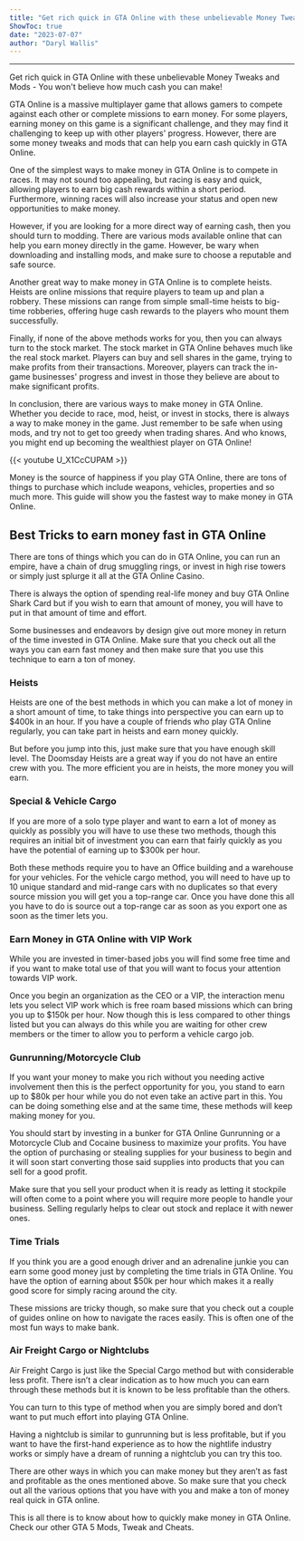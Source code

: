```yaml
---
title: "Get rich quick in GTA Online with these unbelievable Money Tweaks and Mods - You won't believe how much cash you can make!"
ShowToc: true 
date: "2023-07-07"
author: "Daryl Wallis"
---
```

*****
Get rich quick in GTA Online with these unbelievable Money Tweaks and Mods - You won't believe how much cash you can make!

GTA Online is a massive multiplayer game that allows gamers to compete against each other or complete missions to earn money. For some players, earning money on this game is a significant challenge, and they may find it challenging to keep up with other players' progress. However, there are some money tweaks and mods that can help you earn cash quickly in GTA Online.

One of the simplest ways to make money in GTA Online is to compete in races. It may not sound too appealing, but racing is easy and quick, allowing players to earn big cash rewards within a short period. Furthermore, winning races will also increase your status and open new opportunities to make money. 

However, if you are looking for a more direct way of earning cash, then you should turn to modding. There are various mods available online that can help you earn money directly in the game. However, be wary when downloading and installing mods, and make sure to choose a reputable and safe source. 

Another great way to make money in GTA Online is to complete heists. Heists are online missions that require players to team up and plan a robbery. These missions can range from simple small-time heists to big-time robberies, offering huge cash rewards to the players who mount them successfully. 

Finally, if none of the above methods works for you, then you can always turn to the stock market. The stock market in GTA Online behaves much like the real stock market. Players can buy and sell shares in the game, trying to make profits from their transactions. Moreover, players can track the in-game businesses' progress and invest in those they believe are about to make significant profits.

In conclusion, there are various ways to make money in GTA Online. Whether you decide to race, mod, heist, or invest in stocks, there is always a way to make money in the game. Just remember to be safe when using mods, and try not to get too greedy when trading shares. And who knows, you might end up becoming the wealthiest player on GTA Online!

{{< youtube U_X1CcCUPAM >}} 



Money is the source of happiness if you play GTA Online, there are tons of things to purchase which include weapons, vehicles, properties and so much more. This guide will show you the fastest way to make money in GTA Online.
 
## Best Tricks to earn money fast in GTA Online
 
There are tons of things which you can do in GTA Online, you can run an empire, have a chain of drug smuggling rings, or invest in high rise towers or simply just splurge it all at the GTA Online Casino.
 
There is always the option of spending real-life money and buy GTA Online Shark Card but if you wish to earn that amount of money, you will have to put in that amount of time and effort.
 
Some businesses and endeavors by design give out more money in return of the time invested in GTA Online. Make sure that you check out all the ways you can earn fast money and then make sure that you use this technique to earn a ton of money.
 
### Heists
 
Heists are one of the best methods in which you can make a lot of money in a short amount of time, to take things into perspective you can earn up to $400k in an hour. If you have a couple of friends who play GTA Online regularly, you can take part in heists and earn money quickly.
 
But before you jump into this, just make sure that you have enough skill level. The Doomsday Heists are a great way if you do not have an entire crew with you. The more efficient you are in heists, the more money you will earn.
 
### Special & Vehicle Cargo
 
If you are more of a solo type player and want to earn a lot of money as quickly as possibly you will have to use these two methods, though this requires an initial bit of investment you can earn that fairly quickly as you have the potential of earning up to $300k per hour.
 
Both these methods require you to have an Office building and a warehouse for your vehicles. For the vehicle cargo method, you will need to have up to 10 unique standard and mid-range cars with no duplicates so that every source mission you will get you a top-range car. Once you have done this all you have to do is source out a top-range car as soon as you export one as soon as the timer lets you.
 
### Earn Money in GTA Online with VIP Work
 
While you are invested in timer-based jobs you will find some free time and if you want to make total use of that you will want to focus your attention towards VIP work.
 
Once you begin an organization as the CEO or a VIP, the interaction menu lets you select VIP work which is free roam based missions which can bring you up to $150k per hour. Now though this is less compared to other things listed but you can always do this while you are waiting for other crew members or the timer to allow you to perform a vehicle cargo job.
 
### Gunrunning/Motorcycle Club
 
If you want your money to make you rich without you needing active involvement then this is the perfect opportunity for you, you stand to earn up to $80k per hour while you do not even take an active part in this. You can be doing something else and at the same time, these methods will keep making money for you.
 
You should start by investing in a bunker for GTA Online Gunrunning or a Motorcycle Club and Cocaine business to maximize your profits. You have the option of purchasing or stealing supplies for your business to begin and it will soon start converting those said supplies into products that you can sell for a good profit.
 
Make sure that you sell your product when it is ready as letting it stockpile will often come to a point where you will require more people to handle your business. Selling regularly helps to clear out stock and replace it with newer ones.
 
### Time Trials
 
If you think you are a good enough driver and an adrenaline junkie you can earn some good money just by completing the time trials in GTA Online. You have the option of earning about $50k per hour which makes it a really good score for simply racing around the city.
 
These missions are tricky though, so make sure that you check out a couple of guides online on how to navigate the races easily. This is often one of the most fun ways to make bank.
 
### Air Freight Cargo or Nightclubs
 
Air Freight Cargo is just like the Special Cargo method but with considerable less profit. There isn’t a clear indication as to how much you can earn through these methods but it is known to be less profitable than the others.
 
You can turn to this type of method when you are simply bored and don’t want to put much effort into playing GTA Online.
 
Having a nightclub is similar to gunrunning but is less profitable, but if you want to have the first-hand experience as to how the nightlife industry works or simply have a dream of running a nightclub you can try this too.
 
There are other ways in which you can make money but they aren’t as fast and profitable as the ones mentioned above. So make sure that you check out all the various options that you have with you and make a ton of money real quick in GTA online.
 
This is all there is to know about how to quickly make money in GTA Online. Check our other GTA 5 Mods, Tweak and Cheats.




